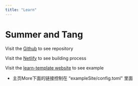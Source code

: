```yaml
---
title: "Learn"
---
```


# Summer and Tang

Visit the [Github](https://github.com/ctang83/NB_sumbook) to see repository
 
Visit the [Netlify](https://app.netlify.com/teams/ctang83/overview) to see building process

Visit the [learn-template website](https://learn.netlify.app/en/) to see example 

- 主页More下面的链接控制在 “exampleSite/config.toml" 里面